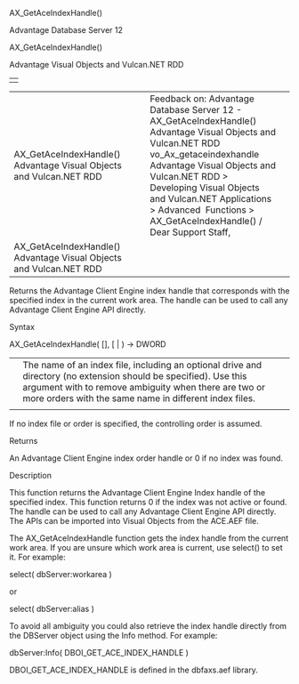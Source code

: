 AX\_GetAceIndexHandle()




Advantage Database Server 12  

AX\_GetAceIndexHandle()

Advantage Visual Objects and Vulcan.NET RDD

|  |
| --- |
|  |

|  |  |  |  |  |
| --- | --- | --- | --- | --- |
| AX\_GetAceIndexHandle()  Advantage Visual Objects and Vulcan.NET RDD |  |  | Feedback on: Advantage Database Server 12 - AX\_GetAceIndexHandle() Advantage Visual Objects and Vulcan.NET RDD vo\_Ax\_getaceindexhandle Advantage Visual Objects and Vulcan.NET RDD > Developing Visual Objects and Vulcan.NET Applications > Advanced  Functions > AX\_GetAceIndexHandle() / Dear Support Staff, |  |
| AX\_GetAceIndexHandle()  Advantage Visual Objects and Vulcan.NET RDD |  |  |  |  |

Returns the Advantage Client Engine index handle that corresponds with the specified index in the current work area. The handle can be used to call any Advantage Client Engine API directly.

Syntax

AX\_GetAceIndexHandle( [<cIndexFile>], [<cOrder> | <nPosition>) -> DWORD

|  |  |
| --- | --- |
| <cIndexFile> | The name of an index file, including an optional drive and directory (no extension should be specified). Use this argument with <cOrder> to remove ambiguity when there are two or more orders with the same name in different index files. |
| <cOrder> | <nPosition> | The name of the order about which you want the handle or a number representing its position in the order list. (For single-order index files, the order name is the eight-letter index file name.) Using the order name is the preferred method since the position may be difficult to determine using multiple-order index files. Invalid values are ignored. |

If no index file or order is specified, the controlling order is assumed.

Returns

An Advantage Client Engine index order handle or 0 if no index was found.

Description

This function returns the Advantage Client Engine Index handle of the specified index. This function returns 0 if the index was not active or found. The handle can be used to call any Advantage Client Engine API directly. The APIs can be imported into Visual Objects from the ACE.AEF file.

The AX\_GetAceIndexHandle function gets the index handle from the current work area. If you are unsure which work area is current, use select() to set it. For example:

select( dbServer:workarea )

or

select( dbServer:alias )

To avoid all ambiguity you could also retrieve the index handle directly from the DBServer object using the Info method. For example:

dbServer:Info( DBOI\_GET\_ACE\_INDEX\_HANDLE )

DBOI\_GET\_ACE\_INDEX\_HANDLE is defined in the dbfaxs.aef library.
